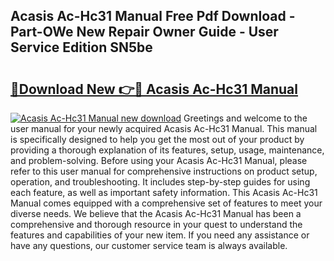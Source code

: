 ## Acasis Ac-Hc31 Manual Free Pdf Download - Part-OWe New Repair Owner Guide - User Service Edition SN5be

# <h2><a href="http://bc41817.oget.top/?id=Acasis+Ac-Hc31+Manual">🔗Download New 👉🔴 Acasis Ac-Hc31 Manual</a></h2>

[![Acasis Ac-Hc31 Manual new download](https://i.imgur.com/5g1atiW.png)](http://bc41817.oget.top/?id=Acasis+Ac-Hc31+Manual)
Greetings and welcome to the user manual for your newly acquired Acasis Ac-Hc31 Manual. This manual is specifically designed to help you get the most out of your product by providing a thorough explanation of its features, setup, usage, maintenance, and problem-solving. Before using your Acasis Ac-Hc31 Manual, please refer to this user manual for comprehensive instructions on product setup, operation, and troubleshooting. It includes step-by-step guides for using each feature, as well as important safety information. This Acasis Ac-Hc31 Manual comes equipped with a comprehensive set of features to meet your diverse needs. We believe that the Acasis Ac-Hc31 Manual has been a comprehensive and thorough resource in your quest to understand the features and capabilities of your new item. If you need any assistance or have any questions, our customer service team is always available.
